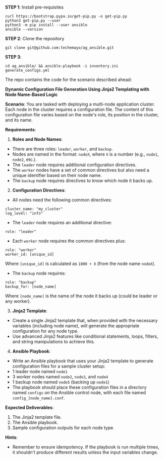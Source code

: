 **STEP 1**: Install pre-requisites
```
curl https://bootstrap.pypa.io/get-pip.py -o get-pip.py
python3 get-pip.py --user
python3 -m pip install --user ansible
ansible --version
```
**STEP 2**: Clone the repository
```
git clone git@github.com:techemayo/ag_ansible.git
```
**STEP 3**: 
```
cd ag_ansible/ && ansible-playbook -i inventory.ini generate_configs.yml
```
The repo contains the code for the scenario described ahead:


**Dynamic Configuration File Generation Using Jinja2 Templating with Node Name-Based Logic**

**Scenario**:
You are tasked with deploying a multi-node application cluster. Each node in the cluster requires a configuration file. The content of this configuration file varies based on the node's role, its position in the cluster, and its name.

**Requirements**:

1. **Roles and Node Names**:
- There are three roles: `leader`, `worker`, and `backup`.
- Nodes are named in the format: `nodeX`, where `X` is a number (e.g., `node1`, `node2`, etc.).
- The `leader` node requires additional configuration directives.
- The `worker` nodes have a set of common directives but also need a unique identifier based on their node name.
- The `backup` node requires directives to know which node it backs up.

2. **Configuration Directives**:
- All nodes need the following common directives:
```
cluster_name: "my_cluster"
log_level: "info"
```
- The `leader` node requires an additional directive:
```
role: "leader"
```
- Each `worker` node requires the common directives plus:
```
role: "worker"
worker_id: [unique_id]
```
Where `[unique_id]` is calculated as `1000 + X` (from the node name `nodeX`).
- The `backup` node requires:
```
role: "backup"
backup_for: [node_name]
```
Where `[node_name]` is the name of the node it backs up (could be leader or any worker).

3. **Jinja2 Template**:
- Create a single Jinja2 template that, when provided with the necessary variables (including node name), will generate the appropriate configuration for any node type.
- Use advanced Jinja2 features like conditional statements, loops, filters, and string manipulations to achieve this.

4. **Ansible Playbook**:
- Write an Ansible playbook that uses your Jinja2 template to generate configuration files for a sample cluster setup:
- 1 leader node named `node1`
- 3 worker nodes named `node2`, `node3`, and `node4`
- 1 backup node named `node5` (backing up `node1`)
- The playbook should place these configuration files in a directory named `configs` on the Ansible control node, with each file named `config_[node_name].conf`.

**Expected Deliverables**:
1. The Jinja2 template file.
2. The Ansible playbook.
3. Sample configuration outputs for each node type.

**Hints**:
- Remember to ensure idempotency. If the playbook is run multiple times, it shouldn't produce different results unless the input variables change.

